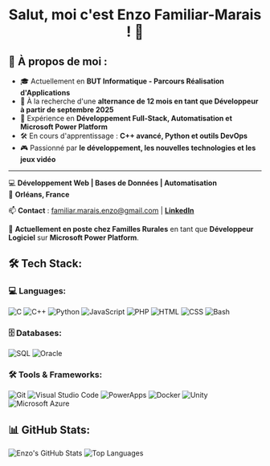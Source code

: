 <h1 align="center">Salut, moi c'est Enzo Familiar-Marais ! 👋</h1>

## 📌 À propos de moi :
- 🎓 Actuellement en **BUT Informatique - Parcours Réalisation d'Applications**
- 💼 À la recherche d'une **alternance de 12 mois en tant que Développeur à partir de septembre 2025**
- 🚀 Expérience en **Développement Full-Stack, Automatisation et Microsoft Power Platform**
- 🛠️ En cours d'apprentissage : **C++ avancé, Python et outils DevOps**
- 🎮 Passionné par **le développement, les nouvelles technologies et les jeux vidéo**

---

💻 **Développement Web | Bases de Données | Automatisation**  
📍 **Orléans, France**  

📫 **Contact** : [familiar.marais.enzo@gmail.com](mailto:familiar.marais.enzo@gmail.com) | **[LinkedIn](https://www.linkedin.com/in/enzo-familiar-marais-7a78622b5/)**  

🏢 **Actuellement en poste chez Familles Rurales** en tant que **Développeur Logiciel** sur **Microsoft Power Platform**.

## 🛠 Tech Stack:

### 💻 Languages:
![C](https://img.shields.io/badge/C-%2300599C.svg?style=for-the-badge&logo=c&logoColor=white)
![C++](https://img.shields.io/badge/C++-%2300599C.svg?style=for-the-badge&logo=c%2B%2B&logoColor=white)
![Python](https://img.shields.io/badge/Python-%233776AB.svg?style=for-the-badge&logo=python&logoColor=white)
![JavaScript](https://img.shields.io/badge/JavaScript-%23F7DF1E.svg?style=for-the-badge&logo=javascript&logoColor=black)
![PHP](https://img.shields.io/badge/PHP-%23777BB4.svg?style=for-the-badge&logo=php&logoColor=white)
![HTML](https://img.shields.io/badge/HTML5-%23E34F26.svg?style=for-the-badge&logo=html5&logoColor=white)
![CSS](https://img.shields.io/badge/CSS3-%231572B6.svg?style=for-the-badge&logo=css3&logoColor=white)
![Bash](https://img.shields.io/badge/Bash-%234EAA25.svg?style=for-the-badge&logo=gnu-bash&logoColor=white)

### 🗄️ Databases:
![SQL](https://img.shields.io/badge/SQL-%234479A1.svg?style=for-the-badge&logo=postgresql&logoColor=white)
![Oracle](https://img.shields.io/badge/Oracle-%23F80000.svg?style=for-the-badge&logo=oracle&logoColor=white)

### 🛠️ Tools & Frameworks:
![Git](https://img.shields.io/badge/Git-%23F05032.svg?style=for-the-badge&logo=git&logoColor=white)
![Visual Studio Code](https://img.shields.io/badge/VS%20Code-%23007ACC.svg?style=for-the-badge&logo=visual-studio-code&logoColor=white)
![PowerApps](https://img.shields.io/badge/PowerApps-%237A43D5.svg?style=for-the-badge&logo=powerapps&logoColor=white)
![Docker](https://img.shields.io/badge/Docker-%230db7ed.svg?style=for-the-badge&logo=docker&logoColor=white)
![Unity](https://img.shields.io/badge/Unity-%23000000.svg?style=for-the-badge&logo=unity&logoColor=white)
![Microsoft Azure](https://img.shields.io/badge/Azure-%230072C6.svg?style=for-the-badge&logo=microsoftazure&logoColor=white)

## 📊 GitHub Stats:
![Enzo's GitHub Stats](https://github-readme-stats.vercel.app/api?username=EnzoFamiliar-Marais&show_icons=true&theme=tokyonight)
![Top Languages](https://github-readme-stats.vercel.app/api/top-langs/?username=EnzoFamiliar-Marais&layout=compact&theme=tokyonight)








